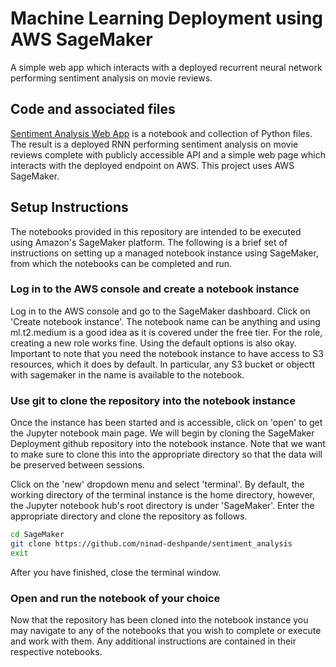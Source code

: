 # Machine Learning Deployment using AWS SageMaker

A simple web app which interacts with a deployed recurrent neural network performing sentiment analysis on movie reviews. 

## Code and associated files

[Sentiment Analysis Web App](https://github.com/ninad-deshpande/sentiment_analysis) is a notebook and collection of Python files. The result is a deployed RNN performing sentiment analysis on movie reviews complete with publicly accessible API and a simple web page which interacts with the deployed endpoint on AWS. This project uses AWS SageMaker.

## Setup Instructions

The notebooks provided in this repository are intended to be executed using Amazon's SageMaker platform. The following is a brief set of instructions on setting up a managed notebook instance using SageMaker, from which the notebooks can be completed and run.

### Log in to the AWS console and create a notebook instance

Log in to the AWS console and go to the SageMaker dashboard. Click on 'Create notebook instance'. The notebook name can be anything and using ml.t2.medium is a good idea as it is covered under the free tier. For the role, creating a new role works fine. Using the default options is also okay. Important to note that you need the notebook instance to have access to S3 resources, which it does by default. In particular, any S3 bucket or objectt with sagemaker in the name is available to the notebook.

### Use git to clone the repository into the notebook instance

Once the instance has been started and is accessible, click on 'open' to get the Jupyter notebook main page. We will begin by cloning the SageMaker Deployment github repository into the notebook instance. Note that we want to make sure to clone this into the appropriate directory so that the data will be preserved between sessions. 

Click on the 'new' dropdown menu and select 'terminal'. By default, the working directory of the terminal instance is the home directory, however, the Jupyter notebook hub's root directory is under 'SageMaker'. Enter the appropriate directory and clone the repository as follows.

```bash
cd SageMaker
git clone https://github.com/ninad-deshpande/sentiment_analysis
exit
```

After you have finished, close the terminal window.

### Open and run the notebook of your choice

Now that the repository has been cloned into the notebook instance you may navigate to any of the notebooks that you wish to complete or execute and work with them. Any additional instructions are contained in their respective notebooks.
